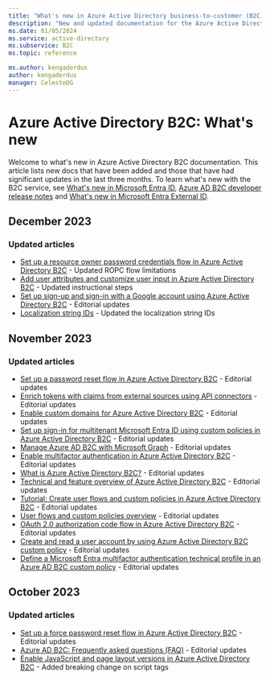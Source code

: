 ```yaml
---
title: "What's new in Azure Active Directory business-to-customer (B2C)"
description: "New and updated documentation for the Azure Active Directory business-to-customer (B2C)."
ms.date: 01/05/2024
ms.service: active-directory
ms.subservice: B2C
ms.topic: reference

ms.author: kengaderdus
author: kengaderdus
manager: CelesteDG
---
```


# Azure Active Directory B2C: What's new

Welcome to what's new in Azure Active Directory B2C documentation. This article lists new docs that have been added and those that have had significant updates in the last three months. To learn what's new with the B2C service, see [What's new in Microsoft Entra ID](../active-directory/fundamentals/whats-new.md), [Azure AD B2C developer release notes](custom-policy-developer-notes.md) and [What's new in Microsoft Entra External ID](/entra/external-id/whats-new-docs).

## December 2023

### Updated articles

- [Set up a resource owner password credentials flow in Azure Active Directory B2C](add-ropc-policy.md) - Updated ROPC flow limitations
- [Add user attributes and customize user input in Azure Active Directory B2C](configure-user-input.md) - Updated instructional steps
- [Set up sign-up and sign-in with a Google account using Azure Active Directory B2C](identity-provider-google.md) - Editorial updates
- [Localization string IDs](localization-string-ids.md) - Updated the localization string IDs

## November 2023

### Updated articles

- [Set up a password reset flow in Azure Active Directory B2C](add-password-reset-policy.md) - Editorial updates
- [Enrich tokens with claims from external sources using API connectors](add-api-connector-token-enrichment.md) - Editorial updates
- [Enable custom domains for Azure Active Directory B2C](custom-domain.md) - Editorial updates
- [Set up sign-in for multitenant Microsoft Entra ID using custom policies in Azure Active Directory B2C](identity-provider-azure-ad-multi-tenant.md) - Editorial updates
- [Manage Azure AD B2C with Microsoft Graph](microsoft-graph-operations.md) - Editorial updates
- [Enable multifactor authentication in Azure Active Directory B2C](multi-factor-authentication.md) - Editorial updates
- [What is Azure Active Directory B2C?](overview.md) - Editorial updates
- [Technical and feature overview of Azure Active Directory B2C](technical-overview.md) - Editorial updates
- [Tutorial: Create user flows and custom policies in Azure Active Directory B2C](tutorial-create-user-flows.md) - Editorial updates
- [User flows and custom policies overview](user-flow-overview.md) - Editorial updates
- [OAuth 2.0 authorization code flow in Azure Active Directory B2C](authorization-code-flow.md) - Editorial updates
- [Create and read a user account by using Azure Active Directory B2C custom policy](custom-policies-series-store-user.md) - Editorial updates
- [Define a Microsoft Entra multifactor authentication technical profile in an Azure AD B2C custom policy](multi-factor-auth-technical-profile.md) - Editorial updates

## October 2023

### Updated articles

- [Set up a force password reset flow in Azure Active Directory B2C](force-password-reset.md) - Editorial updates
- [Azure AD B2C: Frequently asked questions (FAQ)](faq.yml) - Editorial updates
- [Enable JavaScript and page layout versions in Azure Active Directory B2C](javascript-and-page-layout.md) - Added breaking change on script tags



